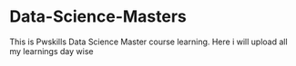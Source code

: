 # Data-Science-Masters
This is Pwskills Data Science Master course learning. Here i will upload all my learnings day wise
